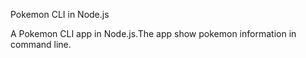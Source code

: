 Pokemon CLI in Node.js

A Pokemon CLI app in Node.js.The app show pokemon information in command line.

